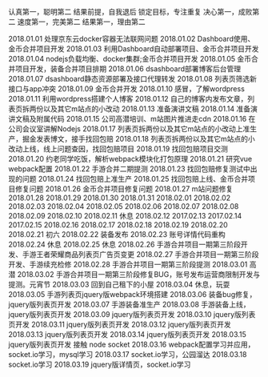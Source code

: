 认真第一，聪明第二
结果前提，自我退后
锁定目标，专注重复
决心第一，成败第二
速度第一，完美第二
结果第一，理由第二


2018.01.01 处理京东云docker容器无法联网问题
2018.01.02 Dashboard使用、金币合并项目开发
2018.01.03 利用Dashboard自动部署项目、金币合并项目开发
2018.01.04 nodejs负载均衡、docker集群;金币合并项目开发
2018.01.05 金币合并项目开发，装备合并项目排期
2018.01.06 dsashboard部署博客后台管理
2018.01.07 dsashboard静态资源部署及接口代理转发
2018.01.08 列表页筛选新接口与app冲突
2018.01.09 金币合并开发
2018.01.10 感冒，了解wordpress
2018.01.11 利用wordpress搭建个人博客
2018.01.12 自己的博客内发布文章，列表页拆两份以及其它m站点的小改动
2018.01.13 准备演讲文稿
2018.01.14 准备演讲文稿及附属代码
2018.01.15 公司高潜培训、m站图片推进走cdn
2018.01.16 在公司会议室讲解Nodejs
2018.01.17 列表页拆两份以及其它m站点的小改动上准生产，掘金发表博文，接手找回包赔
2018.01.18 列表页拆两份以及其它m站点的小改动上线，线上问题查因，找回包赔项目
2018.01.19 找回包赔项目交测
2018.01.20 约老同学吃饭，解析webpack模块化打包原理
2018.01.21 研究vue webpack配置
2018.01.22 手游合并二期提测
2018.01.23 找回包赔修复测试中出现的问题
2018.01.24 找回包赔上准生产
2018.01.25 找回包赔上线、金币合并项目修复问题
2018.01.26 金币合并项目修复问题
2018.01.27 m站问题修复
2018.01.28 
2018.01.29
2018.01.30
2018.01.31
2018.02.01
2018.02.02
2018.02.03
2018.02.04
2018.02.05
2018.02.06
2018.02.07
2018.02.08
2018.02.09
2018.02.10
2018.02.11 休息
2018.02.12
2017.02.13
2017.02.14
2017.02.15
2018.02.16
2018.02.17
2018.02.18
2018.02.19
2018.02.20
2018.02.21 初六
2018.02.22 装备发布
2018.02.23 账号详情代码重构
2018.02.24 休息
2018.02.25 休息
2018.02.26 手游合并项目一期第三阶段开发、手游王者荣耀商品列表页广告页变更
2018.02.27 手游合并项目一期第三阶段开发、手游续充检修
2018.02.28 手游合并项目一期第三阶段提测
2018.03.01 高潜
2018.03.02 手游合并项目一期第三阶段修复BUG，账号发布运营商限制开发与提测。元宵节
2018.03.03 回到自己租下的小屋
2018.03.04 休息，玩耍
2018.03.05 手游列表页jquery版webpack环境搭建
2018.03.06 装备bug修复，jquery版列表页开发
2018.03.07 手游装备准生产
2018.03.08 手游装备上线，jquery版列表页开发
2018.03.09 jquery版列表页开发
2018.03.10 jquery版列表页开发
2018.03.11 jquery版列表页开发
2018.03.12 jquery版列表页开发
2018.03.13 jquery版列表页开发
2018.03.14 jquery版列表页开发
2018.03.15 jquery版列表页开发 接触 node socket
2018.03.16 webpack配置学习并应用，socket.io学习，mysql学习
2018.03.17 socket.io学习，公园溜达
2018.03.18 socket.io学习
2018.03.19 jquery版详情页，socket.io学习
